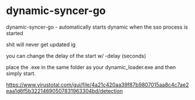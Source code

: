# dynamic-syncer-go
dynamic-syncer-go - automatically starts dynamic when the sso process is started


shit will never get updated ig

you can change the delay of the start w/ -delay (seconds)

place the .exe in the same folder as your dynamic_loader.exe and then simply start.

https://www.virustotal.com/gui/file/4a21c420aa39f87b9807015aa8c4c7ae2eaa1d6f5b32214690507831963304bd/detection
